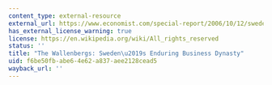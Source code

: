 ```yaml
---
content_type: external-resource
external_url: https://www.economist.com/special-report/2006/10/12/swedens-enduring-business-dynasty
has_external_license_warning: true
license: https://en.wikipedia.org/wiki/All_rights_reserved
status: ''
title: "The Wallenbergs: Sweden\u2019s Enduring Business Dynasty"
uid: f6be50fb-abe6-4e62-a837-aee2128cead5
wayback_url: ''
---
```

